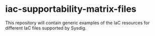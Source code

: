 # iac-supportability-matrix-files
This repository will contain generic examples of the IaC resources for different IaC files supported by Sysdig.
